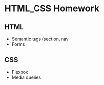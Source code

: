 # HTML_CSS Homework

## HTML
- Semantic tags (section, nav)
- Forms

## CSS
- Flexbox
- Media queries
